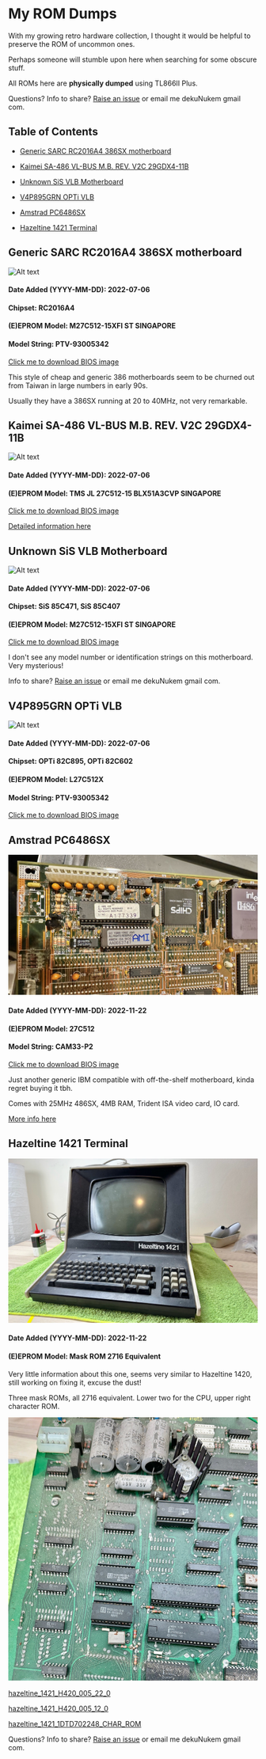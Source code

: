 # My ROM Dumps

With my growing retro hardware collection, I thought it would be helpful to preserve the ROM of uncommon ones.

Perhaps someone will stumble upon here when searching for some obscure stuff.

All ROMs here are **physically dumped** using TL866II Plus.

Questions? Info to share? [Raise an issue](https://github.com/dekuNukem/BIOS_ROM_Dumps/issues) or email me dekuNukem gmail com.

## Table of Contents

* [Generic SARC RC2016A4 386SX motherboard](#generic-sarc-rc2016a4-386sx-motherboard)

* [Kaimei SA-486 VL-BUS M.B. REV. V2C 29GDX4-11B](#kaimei-sa-486-vl-bus-mb-rev-v2c-29gdx4-11b)

* [Unknown SiS VLB Motherboard](#unknown-sis-vlb-motherboard)

* [V4P895GRN OPTi VLB](#v4p895grn-opti-vlb)

* [Amstrad PC6486SX](#amstrad-pc6486sx)

* [Hazeltine 1421 Terminal](#hazeltine-1421-terminal)

## Generic SARC RC2016A4 386SX motherboard

![Alt text](dumps/photos/sarc_386.JPG)

#### Date Added (YYYY-MM-DD): 2022-07-06

#### Chipset: RC2016A4

#### (E)EPROM Model: M27C512-15XFI ST SINGAPORE

#### Model String: PTV-93005342

[Click me to download BIOS image](dumps/SARC_386SX.BIN)

This style of cheap and generic 386 motherboards seem to be churned out from Taiwan in large numbers in early 90s.

Usually they have a 386SX running at 20 to 40MHz, not very remarkable.

## Kaimei SA-486 VL-BUS M.B. REV. V2C 29GDX4-11B

![Alt text](dumps/photos/29gdx4.JPG)

#### Date Added (YYYY-MM-DD): 2022-07-06

#### (E)EPROM Model: TMS JL 27C512-15 BLX51A3CVP SINGAPORE

[Click me to download BIOS image](dumps/29GDX4.BIN)

[Detailed information here](https://www.ultimateretro.net/en/dumps/5545)

## Unknown SiS VLB Motherboard

![Alt text](dumps/photos/sis_vlb.JPG)

#### Date Added (YYYY-MM-DD): 2022-07-06

#### Chipset: SiS 85C471, SiS 85C407

#### (E)EPROM Model: M27C512-15XFI ST SINGAPORE

[Click me to download BIOS image](dumps/SIS_85C471.BIN)

I don't see any model number or identification strings on this motherboard. Very mysterious!

Info to share? [Raise an issue](https://github.com/dekuNukem/BIOS_ROM_Dumps/issues) or email me dekuNukem gmail com.

## V4P895GRN OPTi VLB

![Alt text](dumps/photos/v4p895grn.JPG)

#### Date Added (YYYY-MM-DD): 2022-07-06

#### Chipset: OPTi 82C895, OPTi 82C602

#### (E)EPROM Model: L27C512X

#### Model String: PTV-93005342

[Click me to download BIOS image](dumps/V4P895GRN.BIN)

## Amstrad PC6486SX

![Alt text](dumps/photos/amstrad_486.jpeg)

#### Date Added (YYYY-MM-DD): 2022-11-22

#### (E)EPROM Model: 27C512

#### Model String: CAM33-P2

[Click me to download BIOS image](dumps/amstrad_PC6486sx_27C512@DIP28.BIN)

Just another generic IBM compatible with off-the-shelf motherboard, kinda regret buying it tbh.

Comes with 25MHz 486SX, 4MB RAM, Trident ISA video card, IO card.

[More info here](https://stason.org/TULARC/pc/dumps/A/AUVA-COMPUTER-INC-486-CAM33-P2-CPM20-P0-CPM25-P0.html)

## Hazeltine 1421 Terminal

![Alt text](dumps/photos/hazeltine_1421.jpeg)

#### Date Added (YYYY-MM-DD): 2022-11-22

#### (E)EPROM Model: Mask ROM 2716 Equivalent

Very little information about this one, seems very similar to Hazeltine 1420, still working on fixing it, excuse the dust!

Three mask ROMs, all 2716 equivalent. Lower two for the CPU, upper right character ROM.

![Alt text](dumps/photos/hazeltine_pcb.jpeg)

[hazeltine_1421_H420_005_22_0](dumps/hazeltine_1421_H420_005_22_0_M2716@DIP24.BIN)

[hazeltine_1421_H420_005_12_0](dumps/hazeltine_1421_H420_005_12_0_M2716@DIP24.BIN)

[hazeltine_1421_1DTD702248_CHAR_ROM](dumps/hazeltine_1421_1DTD702248_CHAR_ROM_M2716@DIP24.BIN)


Questions? Info to share? [Raise an issue](https://github.com/dekuNukem/BIOS_ROM_Dumps/issues) or email me dekuNukem gmail com.
